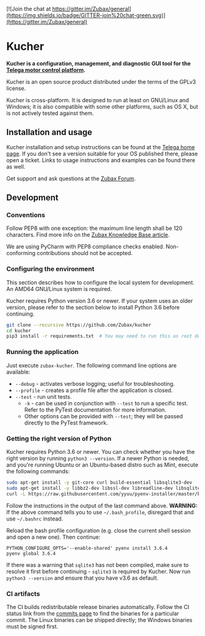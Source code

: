 [![Join the chat at https://gitter.im/Zubax/general](https://img.shields.io/badge/GITTER-join%20chat-green.svg)](https://gitter.im/Zubax/general)

# Kucher

**Kucher is a configuration, management, and diagnostic GUI tool for the
[Telega motor control platform](https://zubax.com/technologies/telega).**

Kucher is an open source product distributed under the terms of the GPLv3 license.

Kucher is cross-platform. It is designed to run at least on GNU/Linux and Windows;
it is also compatible with some other platforms, such as OS X,
but is not actively tested against them.

## Installation and usage

Kucher installation and setup instructions can be found at the
[Telega home page](https://zubax.com/technologies/telega).
If you don't see a version suitable for your OS published there, please open a ticket.
Links to usage instructions and examples can be found there as well.

Get support and ask questions at the [Zubax Forum](https://forum.zubax.com).

## Development

### Conventions

Follow PEP8 with one exception: the maximum line length shall be 120 characters.
Find more info on the [Zubax Knowledge Base article](https://kb.zubax.com/x/_oAh).

We are using PyCharm with PEP8 compliance checks enabled.
Non-conforming contributions should not be accepted.

### Configuring the environment

This section describes how to configure the local system for development.
An AMD64 GNU/Linux system is required.

Kucher requires Python version 3.6 or newer.
If your system uses an older version, please refer to the section below to install
Python 3.6 before continuing.

```bash
git clone --recursive https://github.com/Zubax/kucher
cd kucher
pip3 install -r requirements.txt  # You may need to run this as root depending on your environment
```

### Running the application

Just execute `zubax-kucher`.
The following command line options are available:

* `--debug` - activates verbose logging; useful for troubleshooting.
* `--profile` - creates a profile file after the application is closed.
* `--test` - run unit tests.
    * `-k` - can be used in conjunction with `--test` to run a specific test.
    Refer to the PyTest documentation for more information.
    * Other options can be provided with `--test`; they will be passed directly to
    the PyTest framework.

### Getting the right version of Python

Kucher requires Python 3.6 or newer.
You can check whether you have the right version by running `python3 --version`.
If a newer Python is needed, and you're running Ubuntu or an Ubuntu-based distro such as Mint,
execute the following commands:

```bash
sudo apt-get install -y git-core curl build-essential libsqlite3-dev
sudo apt-get install -y libbz2-dev libssl-dev libreadline-dev libsqlite3-dev tk-dev libpng-dev libfreetype6-dev
curl -L https://raw.githubusercontent.com/yyuu/pyenv-installer/master/bin/pyenv-installer | bash
```

Follow the instructions in the output of the last command above.
**WARNING:** If the above command tells you to use `~/.bash_profile`,
disregard that and use `~/.bashrc` instead.

Reload the bash profile configuration
(e.g. close the current shell session and open a new one).
Then continue:

```
PYTHON_CONFIGURE_OPTS='--enable-shared' pyenv install 3.6.4
pyenv global 3.6.4
```

If there was a warning that `sqlite3` has not been compiled,
make sure to resolve it first before continuing - `sqlite3` is required by Kucher.
Now run `python3 --version` and ensure that you have v3.6 as default.

### CI artifacts

The CI builds redistributable release binaries automatically.
Follow the CI status link from the [commits page](https://github.com/Zubax/kucher/commits/master)
to find the binaries for a particular commit.
The Linux binaries can be shipped directly; the Windows binaries must be signed first.
